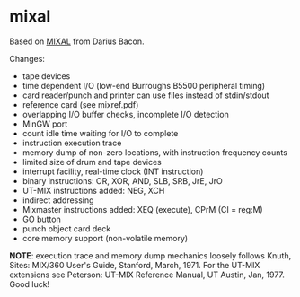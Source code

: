 # mixal
Based on [MIXAL](http://github.com/darius/mixal) from Darius Bacon.

Changes:

  * tape devices
  * time dependent I/O (low-end Burroughs B5500 peripheral timing)
  * card reader/punch and printer can use files instead of stdin/stdout
  * reference card (see mixref.pdf)
  * overlapping I/O buffer checks, incomplete I/O detection
  * MinGW port
  * count idle time waiting for I/O to complete
  * instruction execution trace
  * memory dump of non-zero locations, with instruction frequency counts
  * limited size of drum and tape devices
  * interrupt facility, real-time clock (INT instruction)
  * binary instructions: OR, XOR, AND, SLB, SRB, JrE, JrO
  * UT-MIX instructions added: NEG, XCH
  * indirect addressing
  * Mixmaster instructions added: XEQ (execute), CPrM (CI = reg:M)
  * GO button
  * punch object card deck
  * core memory support (non-volatile memory)

**NOTE**: execution trace and memory dump mechanics loosely 
follows Knuth, Sites: MIX/360 User's Guide, Stanford, March, 1971. For the UT-MIX extensions see Peterson: UT-MIX Reference Manual, UT Austin, Jan, 1977. Good luck!


